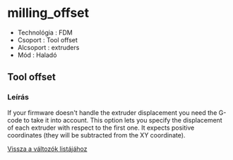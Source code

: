 # milling\_offset

* Technológia : FDM
* Csoport : Tool offset
* Alcsoport : extruders
* Mód : Haladó

## Tool offset

### Leírás

If your firmware doesn't handle the extruder displacement you need the G-code to take it into account. This option lets you specify the displacement of each extruder with respect to the first one. It expects positive coordinates \(they will be subtracted from the XY coordinate\).

[Vissza a változók listájához](/)

